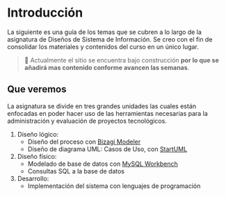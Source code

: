 # Introducción

La siguiente es una guía de los temas que se cubren a lo largo de la asignatura de Diseños de Sistema de Información. Se creo con el fin de consolidar los materiales y contenidos del curso en un único lugar.

> 🚧 Actualmente el sitio se encuentra bajo construcción **por lo que se añadirá mas contenido conforme avancen las semanas**.

## Que veremos

La asignatura se divide en tres grandes unidades las cuales están enfocadas en poder hacer uso de las herramientas necesarias para la administración y evaluación de proyectos tecnológicos.

1. Diseño lógico:
   - Diseño del proceso con [Bizagi Modeler](https://www.bizagi.com/en/platform/modeler)
   - Diseño de diagrama UML: Casos de Uso, con [StartUML](https://staruml.io/)
2. Diseño físico:
   - Modelado de base de datos con [MySQL Workbench](https://dev.mysql.com/downloads/workbench/)
   - Consultas SQL a la base de datos
3. Desarrollo:
   - Implementación del sistema con lenguajes de programación

